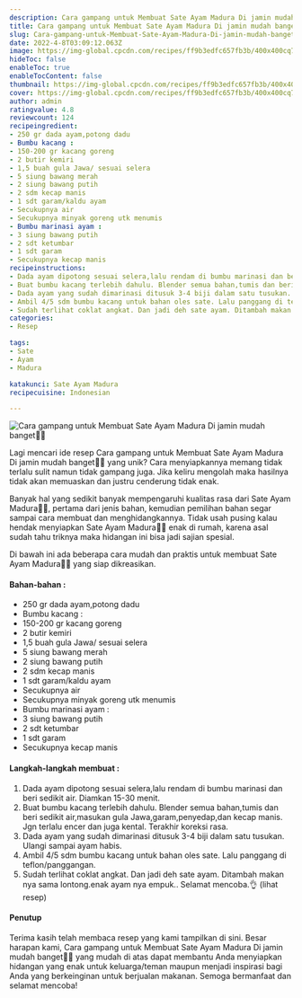 ```yaml
---
description: Cara gampang untuk Membuat Sate Ayam Madura Di jamin mudah banget"
title: Cara gampang untuk Membuat Sate Ayam Madura Di jamin mudah banget
slug: Cara-gampang-untuk-Membuat-Sate-Ayam-Madura-Di-jamin-mudah-banget
date: 2022-4-8T03:09:12.063Z
image: https://img-global.cpcdn.com/recipes/ff9b3edfc657fb3b/400x400cq70/photo.jpg
hideToc: false
enableToc: true
enableTocContent: false
thumbnail: https://img-global.cpcdn.com/recipes/ff9b3edfc657fb3b/400x400cq70/photo.jpg
cover: https://img-global.cpcdn.com/recipes/ff9b3edfc657fb3b/400x400cq70/photo.jpg
author: admin
ratingvalue: 4.8
reviewcount: 124
recipeingredient:
- 250 gr dada ayam,potong dadu
- Bumbu kacang :
- 150-200 gr kacang goreng
- 2 butir kemiri
- 1,5 buah gula Jawa/ sesuai selera
- 5 siung bawang merah
- 2 siung bawang putih
- 2 sdm kecap manis
- 1 sdt garam/kaldu ayam
- Secukupnya air
- Secukupnya minyak goreng utk menumis
- Bumbu marinasi ayam :
- 3 siung bawang putih
- 2 sdt ketumbar
- 1 sdt garam
- Secukupnya kecap manis
recipeinstructions:
- Dada ayam dipotong sesuai selera,lalu rendam di bumbu marinasi dan beri sedikit air. Diamkan 15-30 menit.
- Buat bumbu kacang terlebih dahulu. Blender semua bahan,tumis dan beri sedikit air,masukan gula Jawa,garam,penyedap,dan kecap manis. Jgn terlalu encer dan juga kental. Terakhir koreksi rasa.
- Dada ayam yang sudah dimarinasi ditusuk 3-4 biji dalam satu tusukan. Ulangi sampai ayam habis.
- Ambil 4/5 sdm bumbu kacang untuk bahan oles sate. Lalu panggang di teflon/panggangan.
- Sudah terlihat coklat angkat. Dan jadi deh sate ayam. Ditambah makan nya sama lontong.enak ayam nya empuk.. Selamat mencoba.👌 (lihat resep)
categories:
- Resep

tags:
- Sate
- Ayam
- Madura

katakunci: Sate Ayam Madura
recipecuisine: Indonesian

---
```


![Cara gampang untuk Membuat Sate Ayam Madura Di jamin mudah banget👩‍🍳](https://img-global.cpcdn.com/recipes/ff9b3edfc657fb3b/400x400cq70/photo.jpg)

Lagi mencari ide resep Cara gampang untuk Membuat Sate Ayam Madura Di jamin mudah banget👩‍🍳 yang unik? Cara menyiapkannya memang tidak terlalu sulit namun tidak gampang juga. Jika keliru mengolah maka hasilnya tidak akan memuaskan dan justru cenderung tidak enak.

Banyak hal yang sedikit banyak mempengaruhi kualitas rasa dari Sate Ayam Madura👩‍🍳, pertama dari jenis bahan, kemudian pemilihan bahan segar sampai cara membuat dan menghidangkannya. Tidak usah pusing kalau hendak menyiapkan Sate Ayam Madura👩‍🍳 enak di rumah, karena asal sudah tahu triknya maka hidangan ini bisa jadi sajian spesial.

Di bawah ini ada beberapa cara mudah dan praktis untuk membuat Sate Ayam Madura👩‍🍳 yang siap dikreasikan.

<!--inarticleads1-->

#### Bahan-bahan :

- 250 gr dada ayam,potong dadu
- Bumbu kacang :
- 150-200 gr kacang goreng
- 2 butir kemiri
- 1,5 buah gula Jawa/ sesuai selera
- 5 siung bawang merah
- 2 siung bawang putih
- 2 sdm kecap manis
- 1 sdt garam/kaldu ayam
- Secukupnya air
- Secukupnya minyak goreng utk menumis
- Bumbu marinasi ayam :
- 3 siung bawang putih
- 2 sdt ketumbar
- 1 sdt garam
- Secukupnya kecap manis

<!--inarticleads2-->

#### Langkah-langkah membuat :

1. Dada ayam dipotong sesuai selera,lalu rendam di bumbu marinasi dan beri sedikit air. Diamkan 15-30 menit.
1. Buat bumbu kacang terlebih dahulu. Blender semua bahan,tumis dan beri sedikit air,masukan gula Jawa,garam,penyedap,dan kecap manis. Jgn terlalu encer dan juga kental. Terakhir koreksi rasa.
1. Dada ayam yang sudah dimarinasi ditusuk 3-4 biji dalam satu tusukan. Ulangi sampai ayam habis.
1. Ambil 4/5 sdm bumbu kacang untuk bahan oles sate. Lalu panggang di teflon/panggangan.
1. Sudah terlihat coklat angkat. Dan jadi deh sate ayam. Ditambah makan nya sama lontong.enak ayam nya empuk.. Selamat mencoba.👌 (lihat resep)

#### Penutup

Terima kasih telah membaca resep yang kami tampilkan di sini. Besar harapan kami, Cara gampang untuk Membuat Sate Ayam Madura Di jamin mudah banget👩‍🍳 yang mudah di atas dapat membantu Anda menyiapkan hidangan yang enak untuk keluarga/teman maupun menjadi inspirasi bagi Anda yang berkeinginan untuk berjualan makanan. Semoga bermanfaat dan selamat mencoba!